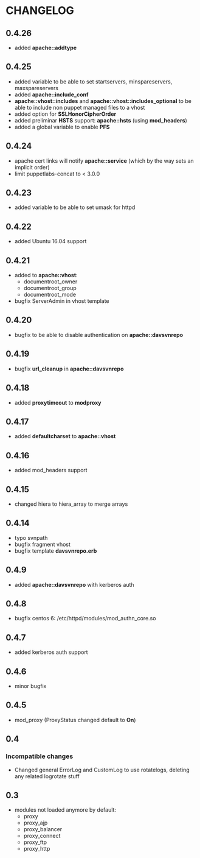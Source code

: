 # CHANGELOG

## 0.4.26

* added **apache::addtype**

## 0.4.25

* added variable to be able to set startservers, minspareservers, maxspareservers
* added **apache::include_conf**
* **apache::vhost::includes** and **apache::vhost::includes_optional** to be able to include non puppet managed files to a vhost
* added option for **SSLHonorCipherOrder**
* added preliminar **HSTS** support: **apache::hsts** (using **mod_headers**)
* added a global variable to enable **PFS**

## 0.4.24

* apache cert links will notify **apache::service** (which by the way sets an implicit order)
* limit puppetlabs-concat to < 3.0.0

## 0.4.23

* added variable to be able to set umask for httpd

## 0.4.22

* added Ubuntu 16.04 support

## 0.4.21

* added to **apache::vhost**:
  * documentroot_owner
  * documentroot_group
  * documentroot_mode
* bugfix ServerAdmin in vhost template


## 0.4.20

* bugfix to be able to disable authentication on **apache::davsvnrepo**

## 0.4.19

* bugfix **url_cleanup** in **apache::davsvnrepo**

## 0.4.18

* added **proxytimeout** to **modproxy**

## 0.4.17

* added **defaultcharset** to **apache::vhost**

## 0.4.16

* added mod_headers support

## 0.4.15

* changed hiera to hiera_array to merge arrays

## 0.4.14

* typo svnpath
* bugfix fragment vhost
* bugfix template **davsvnrepo.erb**

## 0.4.9

* added **apache::davsvnrepo** with kerberos auth

## 0.4.8

* bugfix centos 6: /etc/httpd/modules/mod_authn_core.so

## 0.4.7

* added kerberos auth support

## 0.4.6

* minor bugfix

## 0.4.5

* mod_proxy (ProxyStatus changed default to **On**)

## 0.4

### Incompatible changes

* Changed general ErrorLog and CustomLog to use rotatelogs, deleting any related logrotate stuff

## 0.3

* modules not loaded anymore by default:
  * proxy
  * proxy_ajp
  * proxy_balancer
  * proxy_connect
  * proxy_ftp
  * proxy_http
